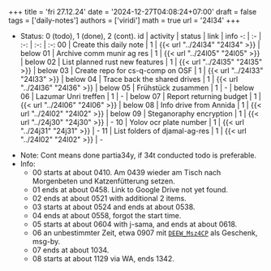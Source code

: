 +++
title = 'fri 27.12.24'
date = '2024-12-27T04:08:24+07:00'
draft = false
tags = ['daily-notes']
authors = ['viridi']
math = true
url = '24l34'
+++
<!--more-->

+ Status: 0 (todo), 1 (done), 2 (cont).
id | activity | status | link | info
-: | :- | :-: | :-: | :-:
00 | Create this daily note    | 1 | {{< url "../24l34" "24l34" >}} | below
01 | Archive comm munir ag res | 1 | {{< url "../24l05" "24l05" >}} | below
02 | List planned rust new features | 1 | {{< url "../24l35" "24l35" >}} | below
03 | Create repo for cs-q-comp on OSF | 1 | {{< url "../24l33" "24l33" >}} | below
04 | Trace back the shared drives | 1 | {{< url "../24l36" "24l36" >}} | below
05 | Frühstück zusammen | 1 | - | below
06 | Lazumar Unri treffen    | 1 | - | below
07 | Report returning budget | 1 | {{< url "../24l06" "24l06" >}} | below
08 | Info drive from Annida  | 1 | {{< url "../24l02" "24l02" >}} | below
09 | Steganoraphy encryption | 1 | {{< url "../24j30" "24j30" >}} | -
10 | Yolov ocr plate number  | 1 | {{< url "../24j31" "24j31" >}} | -
11 | List folders of djamal-ag-res | 1 | {{< url "../24l02" "24l02" >}} | -

- Note: Cont means done partia34y, if 34t conducted todo is preferable.
- Info:
  + 00 starts at about 0410. Am 0439 wieder am Tisch nach Morgenbeten und Katzenfütterung setzen.
  + 01 ends at about 0458. Link to Google Drive not yet found.
  + 02 ends at about 0521 with additional 2 items.
  + 03 starts at about 0524 and ends at about 0538.
  + 04 ends at about 0558, forgot the start time.
  + 05 starts at about 0604 with j-sama, and ends at about 0618.
  + 06 an unbestimmter Zeit, etwa 0907 mit [`DEEW_Msz4CP`](https://www.instagram.com/p/DEEW_Msz4CP) als Geschenk, msg-by.
  + 07 ends at about 1034.
  + 08 starts at about 1129 via WA, ends 1342.
